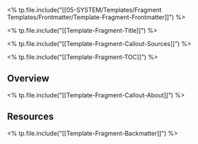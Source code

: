 <% tp.file.include("[[05-SYSTEM/Templates/Fragment Templates/Frontmatter/Template-Fragment-Frontmatter]]") %>

<% tp.file.include("[[Template-Fragment-Title]]") %>

<% tp.file.include("[[Template-Fragment-Callout-Sources]]") %>

<% tp.file.include("[[Template-Fragment-TOC]]") %>

## Overview

<% tp.file.include("[[Template-Fragment-Callout-About]]") %>

## Resources

<% tp.file.include("[[Template-Fragment-Backmatter]]") %>